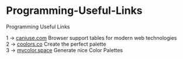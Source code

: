 # Programming-Useful-Links
Programming Useful Links

1 -> 
<a href="https://caniuse.com/">caniuse.com</a>
Browser support tables for modern web technologies
<br>
2 ->
<a href="https://coolors.co/">coolors.co</a>
Create the perfect palette
<br>
3 ->
<a href="https://mycolor.space/">mycolor.space</a>
Generate nice Color Palettes
<br>
